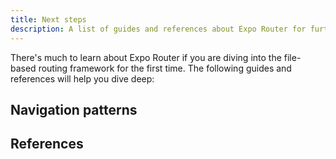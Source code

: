 ```yaml
---
title: Next steps
description: A list of guides and references about Expo Router for further reading.
---
```


There's much to learn about Expo Router if you are diving into the file-based routing framework for the first time. The following guides and references will help you dive deep:

## Navigation patterns

## References